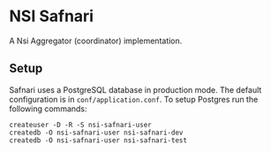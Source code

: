 # NSI Safnari

A Nsi Aggregator (coordinator) implementation.

## Setup

Safnari uses a PostgreSQL database in production mode. The default configuration is in `conf/application.conf`. To setup Postgres run the following commands:

```
createuser -D -R -S nsi-safnari-user
createdb -O nsi-safnari-user nsi-safnari-dev
createdb -O nsi-safnari-user nsi-safnari-test
```
